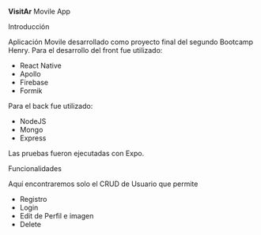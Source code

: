 <b>VisitAr</b>
Movile App

Introducción

Aplicación Movile desarrollado como proyecto final del segundo Bootcamp Henry. Para el desarrollo del front fue utilizado:

- React Native
- Apollo
- Firebase
- Formik
 
 Para el back fue utilizado:
- NodeJS
- Mongo
- Express

Las pruebas fueron ejecutadas con Expo.

Funcionalidades

Aquí encontraremos solo el CRUD de Usuario que permite

- Registro
- Login
- Edit de Perfil e imagen
- Delete
